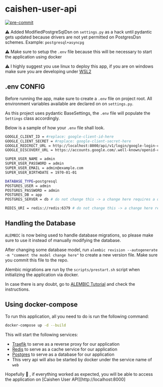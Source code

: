# caishen-user-api

[![pre-commit](https://img.shields.io/badge/pre--commit-enabled-brightgreen?logo=pre-commit&logoColor=white)](https://github.com/pre-commit/pre-commit)

:warning: Added ModifiedPostgreSqlDsn on `settings.py` as a hack until pydantic gets updated because drivers are not yet permitted on PostgresDsn schemes. Example: `postgresql+asyncpg`

:warning: Make sure to setup the `.env` file because this will be necessary to start the application using docker

:warning: I highly suggest you use linux to deploy this app, if you are on windows make sure you are developing under [WSL2](https://docs.microsoft.com/pt-br/windows/wsl/install-win10)

## .env CONFIG

Before running the app, make sure to create a `.env` file on project root. All environment variables available are declared on on `settings.py`.

As this project uses pydantic BaseSettings, the `.env` file will populate the `Settings` class accordingly.

Below is a sample of how your `.env` file shall look.

```sh
GOOGLE_CLIENT_ID = #replace: google-client-id-here
GOOGLE_CLIENT_SECRET = #replace: google-client-secret-here
GOOGLE_REDIRECT_URL = http://localhost:8000/api/v1/login/google-login-callback/
GOOGLE_DISCOVERY_URL = https://accounts.google.com/.well-known/openid-configuration

SUPER_USER_NAME = admin
SUPER_USER_PASSWORD = admin
SUPER_USER_EMAIL = admin@example.com
SUPER_USER_BIRTHDATE = 1970-01-01

DATABASE_TYPE=postgresql
POSTGRES_USER = admin
POSTGRES_PASSWORD = admin
POSTGRES_DB = app
POSTGRES_SERVER = db # do not change this -> a change here requires a docker-compose change as well

REDIS_URI = redis://redis:6379 # do not change this -> a change here requires a docker-compose change as well
```

## Handling the Database

`ALEMBIC` is now being used to handle database migrations, so please make sure to use it instead of manually modifying the database.

After changing some database model, run `alembic revision --autogenerate -m "comment the model change here"` to create a new version file.
Make sure you commit this file to the repo.

Alembic migrations are run by the `scripts/prestart.sh` script when initializing the application via docker.

In case there is any doubt, go to [ALEMBIC Tutorial](https://alembic.sqlalchemy.org/en/latest/tutorial.html) and check the instructions.

## Using docker-compose

To run this application, all you need to do is run the following command:

```sh
docker-compose up -d --build
```

This will start the following services:

- [Traefik](https://doc.traefik.io/traefik/) to serve as a reverse proxy for our application
- [Redis](https://redis.io/) to serve as a cache service for our application
- [Postgres](https://www.postgresql.org/) to serve as a database for our application
- This very api will also be started by docker under the service name of `web`

Hopefully :pray: , if everything worked as expected, you will be able to access the application on [Caishen User API][http://localhost:8000]
